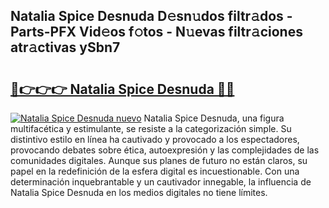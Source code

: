 ## Natalia Spice Desnuda D𝚎sn𝚞dos filtr𝚊dos - Parts-PFX Vid𝚎os f𝚘tos - N𝚞evas filtr𝚊ciones atr𝚊ctivas ySbn7

# <h2><a href="http://mb2x0u.tromn.icu/?c=Natalia+Spice+Desnuda">🔗👉👉👉 Natalia Spice Desnuda 🔗🔗</a></h2>

[![Natalia Spice Desnuda nuevo](https://i.imgur.com/pEAQMta.gif)](http://mb2x0u.tromn.icu/?c=Natalia+Spice+Desnuda)
Natalia Spice Desnuda, una figura multifacética y estimulante, se resiste a la categorización simple. Su distintivo estilo en línea ha cautivado y provocado a los espectadores, provocando debates sobre ética, autoexpresión y las complejidades de las comunidades digitales. Aunque sus planes de futuro no están claros, su papel en la redefinición de la esfera digital es incuestionable. Con una determinación inquebrantable y un cautivador innegable, la influencia de Natalia Spice Desnuda en los medios digitales no tiene límites.

